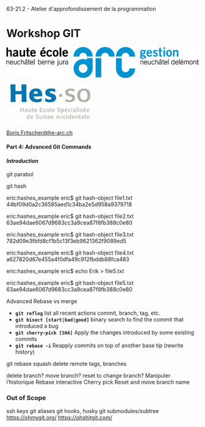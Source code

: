 63-21.2 - Atelier d'approfondissement de la programmation
<!-- .element style="font-size:0.7em;margin:4em 0;" -->

# Workshop GIT

![](images/common/logo_heg.png)
<!-- .element style="position:absolute; top:0; left:0;width:40%;" class="nopdf" -->

![](images/common/logo_hes-so.jpg)
<!-- .element style="position:absolute; top:0; right:0;width:10%;" class="nopdf" -->

[Boris.Fritscher@he-arc.ch](mailto:Boris.Fritscher@he-arc.ch)
<!-- .element style="position:absolute; bottom:20px; left:0;" class="nopdf" -->

#### Part 4: Advanced Git Commands

#### *Introduction*



git parabol


git hash

eric:hashes_example eric$ git hash-object file1.txt
44bf09d0a2c36585aed1c34ba2e5d958a9379718

eric:hashes_example eric$ git hash-object file2.txt
63ae94dae6067d9683cc3a9cea87f8fb388c0e80

eric:hashes_example eric$ git hash-object file3.txt
782d09e3fbfd8cf1b5c13f3eb9621362f9089ed5

eric:hashes_example eric$ git hash-object file4.txt
a627820d67e455a4f0dfa49c912fbddb88fca483


eric:hashes_example eric$ echo Erik > file5.txt

eric:hashes_example eric$ git hash-object file5.txt
63ae94dae6067d9683cc3a9cea87f8fb388c0e80



Advanced
Rebase vs merge


* **`git reflog`** list all recent actions commit, branch, tag, etc.
* **`git bisect [start|bad|good]`** binary search to find the commit that introduced a bug
* **`git cherry-pick [SHA]`** Apply the changes introduced by some existing commits
* **`git rebase -i`** Reapply commits on top of another base tip (rewrite history)


git rebase squash
delete remote tags, branches


delete branch?
move branch?
reset to change branch?
Manipuler l’historique
Rebase interactive
Cherry pick
Reset and move branch name



### Out of Scope
ssh keys
git aliases
git hooks, husky
git submodules/subtree
https://ohmygit.org/
https://ohshitgit.com/
